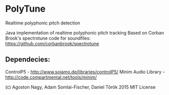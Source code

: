 # PolyTune
Realtime polyphonic pitch detection

Java implementation of realtime polyphonic pitch tracking
Based on Corban Brook's spectrotune code for soundfiles: https://github.com/corbanbrook/spectrotune

## Dependecies:

ControlP5 - http://www.sojamo.de/libraries/controlP5/
Minim Audio Library - http://code.compartmental.net/tools/minim/

(c) Agoston Nagy, Adam Somlai-Fischer, Daniel Török 2015 MIT License
